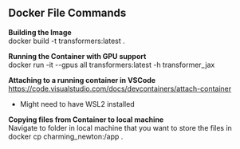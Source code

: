 ## Docker File Commands  
__Building the Image__  
docker build -t transformers:latest .  
  
__Running the Container with GPU support__  
docker run -it --gpus all transformers:latest -h transformer_jax  
  
__Attaching to a running container in VSCode__  
https://code.visualstudio.com/docs/devcontainers/attach-container  
- Might need to have WSL2 installed

__Copying files from Container to local machine__  
Navigate to folder in local machine that you want to store the files in  
docker cp charming_newton:/app .  
